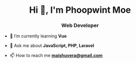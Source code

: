 <h1 align="center">Hi 👋, I'm Phoopwint Moe</h1>
<h3 align="center">Web Developer</h3>

- 🌱 I’m currently learning **Vue**

- 💬 Ask me about **JavaScript, PHP, Laravel**

- 📫 How to reach me **maishuvera@gmail.com**

